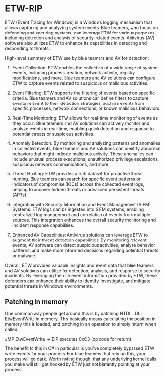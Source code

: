 # ETW-RIP

ETW (Event Tracing for Windows) is a Windows logging mechanism that allows capturing and analyzing system events. Blue teamers, who focus on defending and securing systems, can leverage ETW for various purposes, including detection and analysis of security-related events. Antivirus (AV) software also utilizes ETW to enhance its capabilities in detecting and responding to threats.

High-level summary of ETW use by blue teamers and AV for detection:

1. Event Collection: ETW enables the collection of a wide range of system events, including process creation, network activity, registry modifications, and more. Blue teamers and AV solutions can configure ETW to capture events related to suspicious or malicious activities.

2. Event Filtering: ETW supports the filtering of events based on specific criteria. Blue teamers and AV solutions can define filters to capture events relevant to their detection strategies, such as events from specific processes, network connections, or known malicious behaviors.

3. Real-Time Monitoring: ETW allows for real-time monitoring of events as they occur. Blue teamers and AV solutions can actively monitor and analyze events in real-time, enabling quick detection and response to potential threats or suspicious activities.

4. Anomaly Detection: By monitoring and analyzing patterns and anomalies in collected events, blue teamers and AV solutions can identify abnormal behaviors that might indicate malicious activity. These anomalies can include unusual process executions, unauthorized privilege escalations, suspicious network communications, and more.

5. Threat Hunting: ETW provides a rich dataset for proactive threat hunting. Blue teamers can search for specific event patterns or indicators of compromise (IOCs) across the collected event logs, helping to uncover hidden threats or advanced persistent threats (APTs).

6. Integration with Security Information and Event Management (SIEM) Systems: ETW logs can be ingested into SIEM systems, enabling centralized log management and correlation of events from multiple sources. This integration enhances the overall security monitoring and incident response capabilities.

7. Enhanced AV Capabilities: Antivirus solutions can leverage ETW to augment their threat detection capabilities. By monitoring relevant events, AV software can detect suspicious activities, analyze behavior patterns, and make more informed decisions regarding potential threats or malware.

Overall, ETW provides valuable insights and event data that blue teamers and AV solutions can utilize for detection, analysis, and response to security incidents. By leveraging the rich event information provided by ETW, these defenders can enhance their ability to identify, investigate, and mitigate potential threats in Windows environments.

## Patching in memory 
One common way people get around this is by patching NTDLL.DLL EtwEventWrite in memory. This basically means calculating the position in memory this is loaded, and patching in an operation to simply return when called. 

JMP EtwEventWrite -> EIP executes 0xC3 (op code for return). 

The benefit to this in C# in particular is you've completely bypassed ETW write events for your process. For blue teamers that rely on this, your process will go dark. Worth noting though, that any underlying kernel calls you make will still get hooked by ETW just not blatantly pointing at your process. 
